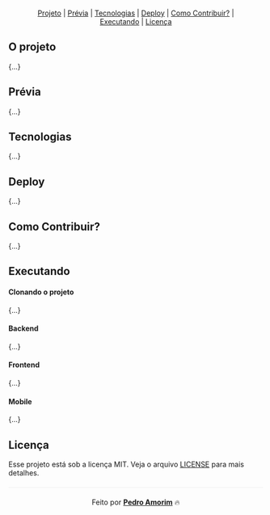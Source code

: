 <div align="center" style="margin-bottom: 20px;">
<img alt="" src="" width="auto" heigth="auto"/>
</div>

<div align="center" style="margin: 20px;">

<p align="center" >
  <a href="#o-projeto"> Projeto</a> |
  <a href="#prévia"> Prévia</a> |
  <a href="#tecnologias"> Tecnologias</a> |
  <a href="#deploy"> Deploy</a> |
  <a href="#como-contribuir"> Como Contribuir?</a> |
  <a href="#executando"> Executando</a> |
  <a href="#licença"> Licença</a>
</p>

</div>

## O projeto
{...}

## Prévia
{...}

## Tecnologias
{...}

## Deploy
{...}


## Como Contribuir?
{...}

## Executando
#### Clonando o projeto
{...}

#### Backend
{...}

#### Frontend
{...}

#### Mobile
{...}

## Licença

Esse projeto está sob a licença MIT. Veja o arquivo [LICENSE](LICENSE.md) para mais detalhes.

<p align="center" style="margin-top: 20px; border-top: 1px solid #eee; padding-top: 20px;">Feito por <a href="https://linktr.ee/pedrolizamorim"><strong>Pedro Amorim</strong></a> 🔥</p>

